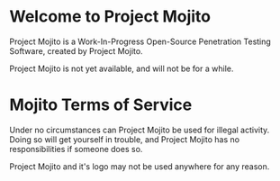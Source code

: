 # Welcome to Project Mojito

Project Mojito is a Work-In-Progress Open-Source Penetration Testing Software, created by Project Mojito.

Project Mojito is not yet available, and will not be for a while.



# Mojito Terms of Service

Under no circumstances can Project Mojito be used for illegal activity. Doing so will get yourself in trouble, and Project Mojito has no responsibilities if someone does so.

Project Mojito and it's logo may not be used anywhere for any reason.
